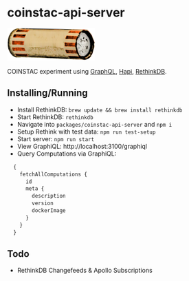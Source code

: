 # coinstac-api-server

<img src="https://raw.githubusercontent.com/MRN-Code/coinstac/master/img/coinstac.png" height="75px">

COINSTAC experiment using [GraphQL](http://graphql.org/), [Hapi](https://hapijs.com/), [RethinkDB](https://www.rethinkdb.com/).

## Installing/Running

  * Install RethinkDB: `brew update && brew install rethinkdb`
  * Start RethinkDB: `rethinkdb`
  * Navigate into `packages/coinstac-api-server` and `npm i`
  * Setup Rethink with test data: `npm run test-setup`
  * Start server: `npm run start`
  * View GraphiQL: http://localhost:3100/graphiql
  * Query Computations via GraphiQL:
  ```graphql
    {
      fetchAllComputations {
        id
        meta {
          description
          version
          dockerImage
        }
      }
    }
  ```

## Todo
  * RethinkDB Changefeeds & Apollo Subscriptions
